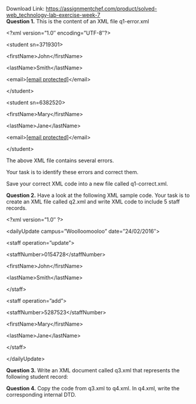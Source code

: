 Download Link: https://assignmentchef.com/product/solved-web_technology-lab-exercise-week-7
<br>
<strong>Question 1.</strong> This is the content of an XML file q1-error.xml​

&lt;?xml version=”1.0″ encoding=”UTF-8″?&gt;

&lt;student sn=3719301&gt;

&lt;firstName&gt;John&lt;/firstName&gt;

&lt;lastName&gt;Smith&lt;/lastName&gt;

&lt;email&gt;<a href="/cdn-cgi/l/email-protection" class="__cf_email__" data-cfemail="412b322c28352901262c20282d6f222e2c">[email protected]</a>&lt;/email&gt;

&lt;/student&gt;




&lt;student sn=6382520&gt;

&lt;firstName&gt;Mary&lt;/firstName&gt;

&lt;lastName&gt;Jane&lt;/lastName&gt;

&lt;email&gt;<a href="/cdn-cgi/l/email-protection" class="__cf_email__" data-cfemail="a1cccbc0cfc4e1c6ccc0c8cd8fc2cecc">[email protected]</a>&lt;/email&gt;

&lt;/student&gt;




The above XML file contains several errors.

Your task is to identify these errors and correct them.

Save your correct XML code into a new file called q1-correct.xml.




<strong>Question 2.</strong> Have a look at the following XML sample code. Your task is to create an XML file called q2.xml and write XML code to include 5 staff records.

&lt;?xml version=”1.0″ ?&gt;

&lt;dailyUpdate campus=”Woolloomooloo” date=”24/02/2016″&gt;

&lt;staff operation=”update”&gt;

&lt;staffNumber&gt;0154728&lt;/staffNumber&gt;

&lt;firstName&gt;John&lt;/firstName&gt;

&lt;lastName&gt;Smith&lt;/lastName&gt;

&lt;/staff&gt;




&lt;staff operation=”add”&gt;

&lt;staffNumber&gt;5287523&lt;/staffNumber&gt;

&lt;firstName&gt;Mary&lt;/firstName&gt;

&lt;lastName&gt;Jane&lt;/lastName&gt;

&lt;/staff&gt;

&lt;/dailyUpdate&gt;

<strong>Question 3.</strong> Write an XML document called q3.xml that represents the following student record:​

<strong>Question 4.</strong> Copy the code from q3.xml to q4.xml.​   In q4.xml, write the corresponding internal DTD.